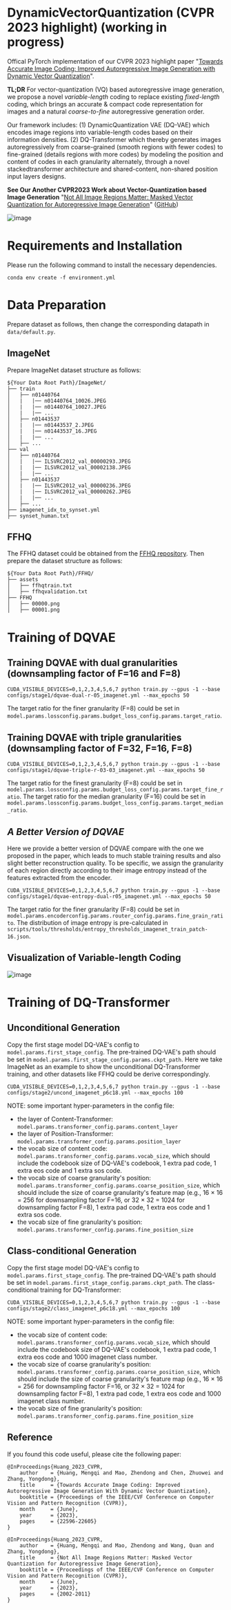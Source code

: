 # DynamicVectorQuantization (CVPR 2023 highlight) (working in progress)

Offical PyTorch implementation of our CVPR 2023 highlight paper "[Towards Accurate Image Coding: Improved Autoregressive Image Generation with Dynamic Vector Quantization](https://openaccess.thecvf.com/content/CVPR2023/papers/Huang_Towards_Accurate_Image_Coding_Improved_Autoregressive_Image_Generation_With_Dynamic_CVPR_2023_paper.pdf)".

**TL;DR** For vector-quantization (VQ) based autoregressive image generation, we propose a novel *variable-length* coding to replace existing *fixed-length* coding, which brings an accurate & compact code representation for images and a natural *coarse-to-fine* autoregressive generation order. 

Our framework includes: (1) DynamicQuantization VAE (DQ-VAE) which encodes image regions into variable-length codes based on their information densities. (2) DQ-Transformer which thereby generates images autoregressively from coarse-grained (smooth regions with fewer codes) to fine-grained (details regions with
more codes) by modeling the position and content of codes in each granularity alternately, through a novel stackedtransformer architecture and shared-content, non-shared position input layers designs.

**See Our Another CVPR2023 Work about Vector-Quantization based Image Generation**  "[Not All Image Regions Matter: Masked Vector Quantization for Autoregressive Image Generation](https://openaccess.thecvf.com/content/CVPR2023/papers/Huang_Not_All_Image_Regions_Matter_Masked_Vector_Quantization_for_Autoregressive_CVPR_2023_paper.pdf)" ([GitHub](https://github.com/CrossmodalGroup/MaskedVectorQuantization))


![image](assets/dynamic_framework.png)

# Requirements and Installation
Please run the following command to install the necessary dependencies.

```
conda env create -f environment.yml
```

# Data Preparation
Prepare dataset as follows, then change the corresponding datapath in `data/default.py`.

## ImageNet
Prepare ImageNet dataset structure as follows:

```
${Your Data Root Path}/ImageNet/
├── train
│   ├── n01440764
│   |   |── n01440764_10026.JPEG
│   |   |── n01440764_10027.JPEG
│   |   |── ...
│   ├── n01443537
│   |   |── n01443537_2.JPEG
│   |   |── n01443537_16.JPEG
│   |   |── ...
│   ├── ...
├── val
│   ├── n01440764
│   |   |── ILSVRC2012_val_00000293.JPEG
│   |   |── ILSVRC2012_val_00002138.JPEG
│   |   |── ...
│   ├── n01443537
│   |   |── ILSVRC2012_val_00000236.JPEG
│   |   |── ILSVRC2012_val_00000262.JPEG
│   |   |── ...
│   ├── ...
├── imagenet_idx_to_synset.yml
├── synset_human.txt
```

## FFHQ
The FFHQ dataset could be obtained from the [FFHQ repository](https://github.com/NVlabs/ffhq-dataset). Then prepare the dataset structure as follows:
```
${Your Data Root Path}/FFHQ/
├── assets
│   ├── ffhqtrain.txt
│   ├── ffhqvalidation.txt
├── FFHQ
│   ├── 00000.png
│   ├── 00001.png
```

# Training of DQVAE
## Training DQVAE with dual granularities (downsampling factor of F=16 and F=8)
```
CUDA_VISIBLE_DEVICES=0,1,2,3,4,5,6,7 python train.py --gpus -1 --base configs/stage1/dqvae-dual-r-05_imagenet.yml --max_epochs 50
```
The target ratio for the finer granularity (F=8) could be set in `model.params.lossconfig.params.budget_loss_config.params.target_ratio`.

## Training DQVAE with triple granularities (downsampling factor of F=32, F=16, F=8)
```
CUDA_VISIBLE_DEVICES=0,1,2,3,4,5,6,7 python train.py --gpus -1 --base configs/stage1/dqvae-triple-r-03-03_imagenet.yml --max_epochs 50
```
The target ratio for the finest granularity (F=8) could be set in `model.params.lossconfig.params.budget_loss_config.params.target_fine_ratio`. The target ratio for the median granularity (F=16) could be set in `model.params.lossconfig.params.budget_loss_config.params.target_median_ratio`.

## *A Better Version of DQVAE*
Here we provide a better version of DQVAE compare with the one we proposed in the paper, which leads to much stable training results and also slight better reconstruction quality. To be specific, we assign the granularity of each region directly according to their image entropy instead of the features extracted from the encoder.

```
CUDA_VISIBLE_DEVICES=0,1,2,3,4,5,6,7 python train.py --gpus -1 --base configs/stage1/dqvae-entropy-dual-r05_imagenet.yml --max_epochs 50
```
The target ratio for the finer granularity (F=8) could be set in `model.params.encoderconfig.params.router_config.params.fine_grain_ratito`. The distribution of image entropy is pre-calculated in `scripts/tools/thresholds/entropy_thresholds_imagenet_train_patch-16.json`.

## Visualization of Variable-length Coding
![image](assets/dynamic_visual2.png)

# Training of DQ-Transformer

## Unconditional Generation

Copy the first stage model DQ-VAE's config to `model.params.first_stage_config`. The pre-trained DQ-VAE's path should be set in `model.params.first_stage_config.params.ckpt_path`. Here we take ImageNet as an example to show the unconditional DQ-Transformer training, and other datasets like FFHQ could be derive correspondingly.

```
CUDA_VISIBLE_DEVICES=0,1,2,3,4,5,6,7 python train.py --gpus -1 --base configs/stage2/uncond_imagenet_p6c18.yml --max_epochs 100
```

NOTE: some important hyper-parameters in the config file: 
- the layer of Content-Transformer: `model.params.transformer_config.params.content_layer`
- the layer of Position-Transformer: `model.params.transformer_config.params.position_layer`
- the vocab size of content code: `model.params.transformer_config.params.vocab_size`, which should include the codebook size of DQ-VAE's codebook, 1 extra pad code, 1 extra eos code and 1 extra sos code.
- the vocab size of coarse granularity's position: `model.params.transformer_config.params.coarse_position_size`, which should include the size of coarse granularity's feature map (e.g., 16 $\times$ 16 = 256 for downsampling factor F=16, or 32 $\times$ 32 = 1024 for downsampling factor F=8), 1 extra pad code, 1 extra eos code and 1 extra sos code.
- the vocab size of fine granularity's position: `model.params.transformer_config.params.fine_position_size`

## Class-conditional Generation

Copy the first stage model DQ-VAE's config to `model.params.first_stage_config`. The pre-trained DQ-VAE's path should be set in `model.params.first_stage_config.params.ckpt_path`. The class-conditional training for DQ-Transformer:

```
CUDA_VISIBLE_DEVICES=0,1,2,3,4,5,6,7 python train.py --gpus -1 --base configs/stage2/class_imagenet_p6c18.yml --max_epochs 100
```

NOTE: some important hyper-parameters in the config file: 
- the vocab size of content code: `model.params.transformer_config.params.vocab_size`, which should include the codebook size of DQ-VAE's codebook, 1 extra pad code, 1 extra eos code and 1000 imagenet class number.
- the vocab size of coarse granularity's position: `model.params.transformer_config.params.coarse_position_size`, which should include the size of coarse granularity's feature map (e.g., 16 $\times$ 16 = 256 for downsampling factor F=16, or 32 $\times$ 32 = 1024 for downsampling factor F=8), 1 extra pad code, 1 extra eos code and 1000 imagenet class number.
- the vocab size of fine granularity's position: `model.params.transformer_config.params.fine_position_size`

## Reference
If you found this code useful, please cite the following paper:

```
@InProceedings{Huang_2023_CVPR,
    author    = {Huang, Mengqi and Mao, Zhendong and Chen, Zhuowei and Zhang, Yongdong},
    title     = {Towards Accurate Image Coding: Improved Autoregressive Image Generation With Dynamic Vector Quantization},
    booktitle = {Proceedings of the IEEE/CVF Conference on Computer Vision and Pattern Recognition (CVPR)},
    month     = {June},
    year      = {2023},
    pages     = {22596-22605}
}
```

```
@InProceedings{Huang_2023_CVPR,
    author    = {Huang, Mengqi and Mao, Zhendong and Wang, Quan and Zhang, Yongdong},
    title     = {Not All Image Regions Matter: Masked Vector Quantization for Autoregressive Image Generation},
    booktitle = {Proceedings of the IEEE/CVF Conference on Computer Vision and Pattern Recognition (CVPR)},
    month     = {June},
    year      = {2023},
    pages     = {2002-2011}
}
```
